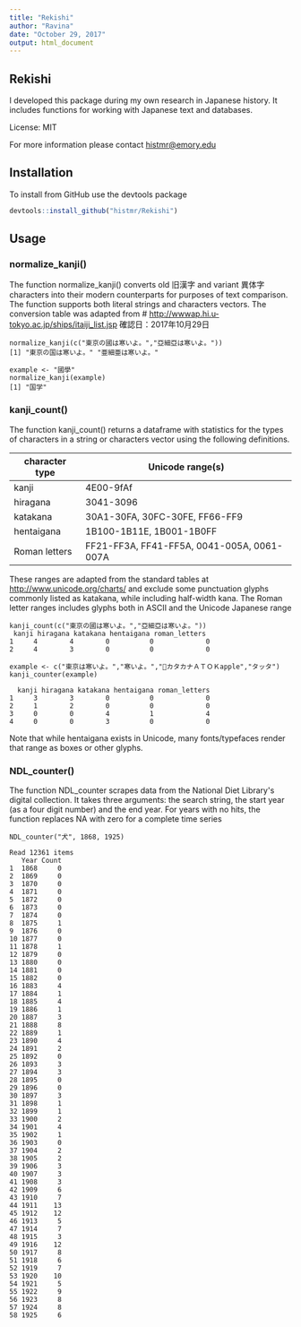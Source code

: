 ```yaml
---
title: "Rekishi"
author: "Ravina"
date: "October 29, 2017"
output: html_document
---
```

## Rekishi

I developed this package during my own research in Japanese history. It includes functions for working with Japanese text and databases.

License: MIT

For more information please contact histmr@emory.edu

## Installation

To install from GitHub use the devtools package

```r eval=FALSE}
devtools::install_github("histmr/Rekishi")
```
## Usage

### normalize_kanji()

The function normalize_kanji() converts old 旧漢字 and variant 異体字 characters into their modern counterparts for purposes of text comparison. The function supports both literal strings and characters vectors. The conversion table was adapted from # http://wwwap.hi.u-tokyo.ac.jp/ships/itaiji_list.jsp 確認日：2017年10月29日

```{r}
normalize_kanji(c("東京の國は寒いよ。","亞細亞は寒いよ。"))
[1] "東京の国は寒いよ。" "亜細亜は寒いよ。" 

example <- "國學"
normalize_kanji(example)
[1] "国学"
```
### kanji_count()

The function kanji_count() returns a dataframe with statistics for the types of characters in a string or characters vector using the following definitions.

 character type         | Unicode range(s)
--- | ---
 kanji                  | 4E00-9fAf
 hiragana               | 3041-3096
 katakana               | 30A1-30FA, 30FC-30FE, FF66-FF9
 hentaigana             | 1B100-1B11E, 1B001-1B0FF
 Roman letters          | FF21-FF3A, FF41-FF5A, 0041-005A, 0061-007A


These ranges are adapted from the standard tables at http://www.unicode.org/charts/ and exclude some punctuation glyphs commonly listed as katakana, while including half-width kana. The Roman letter ranges includes glyphs both in ASCII and the Unicode Japanese range 

```{r}
kanji_count(c("東京の國は寒いよ。","亞細亞は寒いよ。"))
 kanji hiragana katakana hentaigana roman_letters
1     4        4        0          0             0
2     4        3        0          0             0

example <- c("東京は寒いよ。","寒いよ。","𛄃カタカナＡＴＯＫapple","タッタ")
kanji_counter(example)

  kanji hiragana katakana hentaigana roman_letters
1     3        3        0          0             0
2     1        2        0          0             0
3     0        0        4          1             4
4     0        0        3          0             0
```

Note that while hentaigana exists in Unicode, many fonts/typefaces render that range as boxes or other glyphs.

### NDL_counter()

The function NDL_counter scrapes data from the National Diet Library's digital collection. It takes three arguments: the search string, the start year (as a four digit number) and the end year. For years with no hits, the function replaces NA with zero for a complete time series

```{r}
NDL_counter("犬", 1868, 1925)

Read 12361 items
   Year Count
1  1868     0
2  1869     0
3  1870     0
4  1871     0
5  1872     0
6  1873     0
7  1874     0
8  1875     1
9  1876     0
10 1877     0
11 1878     1
12 1879     0
13 1880     0
14 1881     0
15 1882     0
16 1883     4
17 1884     1
18 1885     4
19 1886     1
20 1887     3
21 1888     8
22 1889     1
23 1890     4
24 1891     2
25 1892     0
26 1893     3
27 1894     3
28 1895     0
29 1896     0
30 1897     3
31 1898     1
32 1899     1
33 1900     2
34 1901     4
35 1902     1
36 1903     0
37 1904     2
38 1905     2
39 1906     3
40 1907     3
41 1908     3
42 1909     6
43 1910     7
44 1911    13
45 1912    12
46 1913     5
47 1914     7
48 1915     3
49 1916    12
50 1917     8
51 1918     6
52 1919     7
53 1920    10
54 1921     5
55 1922     9
56 1923     8
57 1924     8
58 1925     6
```
